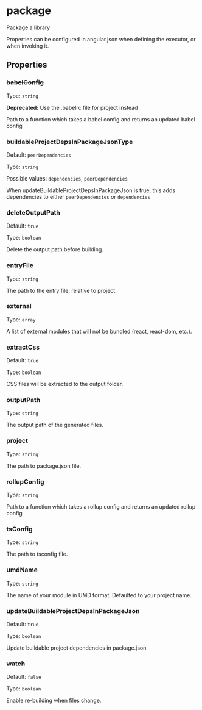# package

Package a library

Properties can be configured in angular.json when defining the executor, or when invoking it.

## Properties

### ~~babelConfig~~

Type: `string`

**Deprecated:** Use the .babelrc file for project instead

Path to a function which takes a babel config and returns an updated babel config

### buildableProjectDepsInPackageJsonType

Default: `peerDependencies`

Type: `string`

Possible values: `dependencies`, `peerDependencies`

When updateBuildableProjectDepsInPackageJson is true, this adds dependencies to either `peerDependencies` or `dependencies`

### deleteOutputPath

Default: `true`

Type: `boolean`

Delete the output path before building.

### entryFile

Type: `string`

The path to the entry file, relative to project.

### external

Type: `array`

A list of external modules that will not be bundled (react, react-dom, etc.).

### extractCss

Default: `true`

Type: `boolean`

CSS files will be extracted to the output folder.

### outputPath

Type: `string`

The output path of the generated files.

### project

Type: `string`

The path to package.json file.

### rollupConfig

Type: `string`

Path to a function which takes a rollup config and returns an updated rollup config

### tsConfig

Type: `string`

The path to tsconfig file.

### umdName

Type: `string`

The name of your module in UMD format. Defaulted to your project name.

### updateBuildableProjectDepsInPackageJson

Default: `true`

Type: `boolean`

Update buildable project dependencies in package.json

### watch

Default: `false`

Type: `boolean`

Enable re-building when files change.
